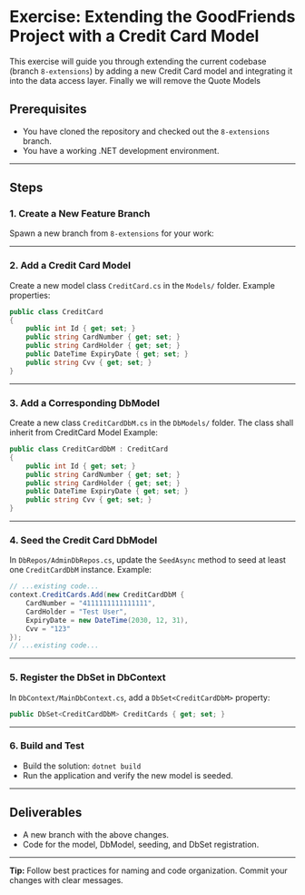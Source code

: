 # Exercise: Extending the GoodFriends Project with a Credit Card Model

This exercise will guide you through extending the current codebase (branch `8-extensions`) by adding a new Credit Card model and integrating it into the data access layer. Finally we will remove the Quote Models

## Prerequisites
- You have cloned the repository and checked out the `8-extensions` branch.
- You have a working .NET development environment.

---

## Steps

### 1. Create a New Feature Branch
Spawn a new branch from `8-extensions` for your work:

---

### 2. Add a Credit Card Model
Create a new model class `CreditCard.cs` in the `Models/` folder. Example properties:

```csharp
public class CreditCard
{
    public int Id { get; set; }
    public string CardNumber { get; set; }
    public string CardHolder { get; set; }
    public DateTime ExpiryDate { get; set; }
    public string Cvv { get; set; }
}
```

---

### 3. Add a Corresponding DbModel
Create a new class `CreditCardDbM.cs` in the `DbModels/` folder. The class shall inherit from CreditCard Model Example:

```csharp
public class CreditCardDbM : CreditCard
{
    public int Id { get; set; }
    public string CardNumber { get; set; }
    public string CardHolder { get; set; }
    public DateTime ExpiryDate { get; set; }
    public string Cvv { get; set; }
}
```

---



### 4. Seed the Credit Card DbModel
In `DbRepos/AdminDbRepos.cs`, update the `SeedAsync` method to seed at least one `CreditCardDbM` instance. Example:

```csharp
// ...existing code...
context.CreditCards.Add(new CreditCardDbM {
    CardNumber = "4111111111111111",
    CardHolder = "Test User",
    ExpiryDate = new DateTime(2030, 12, 31),
    Cvv = "123"
});
// ...existing code...
```

---

### 5. Register the DbSet in DbContext
In `DbContext/MainDbContext.cs`, add a `DbSet<CreditCardDbM>` property:

```csharp
public DbSet<CreditCardDbM> CreditCards { get; set; }
```

---

### 6. Build and Test
- Build the solution: `dotnet build`
- Run the application and verify the new model is seeded.

---

## Deliverables
- A new branch with the above changes.
- Code for the model, DbModel, seeding, and DbSet registration.

---

**Tip:** Follow best practices for naming and code organization. Commit your changes with clear messages.
